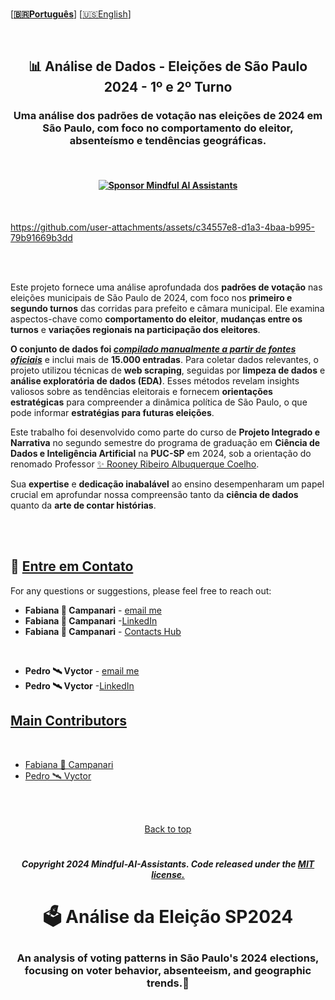 <br>

\[**[🇧🇷Português](README.pt_BR.md)**\] \[[🇺🇸English](README.md)\]

  <!--  START HEADER  -->

<br>

  <!--  START HEADER  -->
## <p align="center">    📊 Análise de Dados - Eleições de São Paulo 2024 - 1º e 2º Turno
### <p align="center">  Uma análise dos padrões de votação nas eleições de 2024 em São Paulo, com foco no comportamento do eleitor, absenteísmo e tendências geográficas.

<br>

#### <p align="center"> [![Sponsor Mindful AI Assistants](https://img.shields.io/badge/Sponsor-Mindful%20AI%20%20Assistants-brightgreen?logo=GitHub)](https://github.com/sponsors/Mindful-AI-Assistants)

<br>

https://github.com/user-attachments/assets/c34557e8-d1a3-4baa-b995-79b91669b3dd
  
 <br><br>

Este projeto fornece uma análise aprofundada dos **padrões de votação** nas eleições municipais de São Paulo de 2024, com foco nos **primeiro e segundo turnos** das corridas para prefeito e câmara municipal. Ele examina aspectos-chave como **comportamento do eleitor**, **mudanças entre os turnos** e **variações regionais na participação dos eleitores**.

**O conjunto de dados foi [***compilado manualmente a partir de fontes oficiais***]()** e inclui mais de **15.000 entradas**. Para coletar dados relevantes, o projeto utilizou técnicas de **web scraping**, seguidas por **limpeza de dados** e **análise exploratória de dados (EDA)**. Esses métodos revelam insights valiosos sobre as tendências eleitorais e fornecem **orientações estratégicas** para compreender a dinâmica política de São Paulo, o que pode informar **estratégias para futuras eleições**.


Este trabalho foi desenvolvido como parte do curso de **Projeto Integrado e Narrativa** no segundo semestre do programa de graduação em **Ciência de Dados e Inteligência Artificial** na **PUC-SP** em 2024, sob a orientação do renomado Professor [✨ Rooney Ribeiro Albuquerque Coelho](https://www.linkedin.com/in/rooney-coelho-320857182/).

Sua **expertise** e **dedicação inabalável** ao ensino desempenharam um papel crucial em aprofundar nossa compreensão tanto da **ciência de dados** quanto da **arte de contar histórias**.


 <br><br>  

<!--  START BODY  -->



















## 💌 [Entre em Contato]()

For any questions or suggestions, please feel free to reach out:

- **Fabiana 🚀 Campanari** - [email me](mailto:fabicampanari@proton.me)
- **Fabiana 🚀 Campanari** -[LinkedIn](https://www.linkedin.com/in/fabiana-campanari/)
- **Fabiana 🚀 Campanari** - [Contacts Hub](https://linktr.ee/fabianacampanari)

<br>  

- **Pedro 🛰️  Vyctor** - [email me](mailto:pedro.vyctor00@gmail.com)
- **Pedro 🛰️  Vyctor** -[LinkedIn](https://www.linkedin.com/in/pedro-vyctor-almeida-285b89273?lipi=urn%3Ali%3Apage%3Ad_flagship3_profile_view_base_contact_details%3BJmPKs0gjS4Sqzuw1d2%2FMjg%3D%3D)

 

## [Main Contributors]() 

<br>

- [Fabiana 🚀 Campanari](https://github.com/FabianaCampanari)
- [Pedro 🛰️ Vyctor](https://github.com/ppvyctor)


<br><br>

<p align="center"> <a href="#Top">Back to top</a>

#
 
##### <p align="center">Copyright 2024 Mindful-AI-Assistants. Code released under the  [MIT license.]( https://github.com/Mindful-AI-Assistants/.github/blob/ad6948fdec771e022d49cd96f99024fcc7f1106a/LICENSE)

# <p align="center"> 🗳 Análise da Eleição SP2024 
### <p align="center"> An analysis of voting patterns in São Paulo's 2024 elections, focusing on voter behavior, absenteeism, and geographic trends.📍
 


